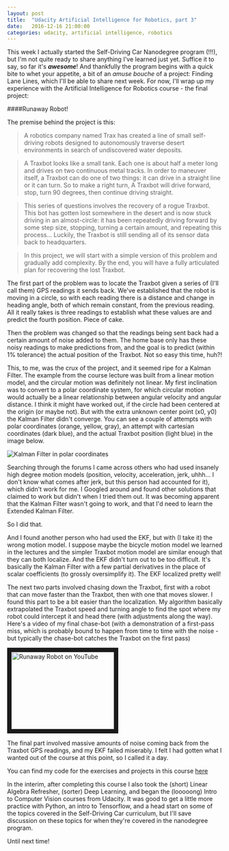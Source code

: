 ```yaml
---
layout: post
title:  "Udacity Artificial Intelligence for Robotics, part 3"
date:   2016-12-16 21:00:00 
categories: udacity, artificial intelligence, robotics
---
```


This week I actually started the Self-Driving Car Nanodegree program (!!!), but I'm not quite ready to share anything I've learned just yet. Suffice it to say, so far it's ***awesome***! And thankfully the program begins with a quick bite to whet your appetite, a bit of an *amuse bouche* of a project: Finding Lane Lines, which I'll be able to share next week. For now, I'll wrap up my experience with the Artificial Intelligence for Robotics course - the final project: 

####Runaway Robot!

The premise behind the project is this:

> A robotics company named Trax has created a line of small self-driving robots designed to autonomously traverse desert environments in search of undiscovered water deposits.

> A Traxbot looks like a small tank. Each one is about half a meter long and drives on two continuous metal tracks. In order to maneuver itself, a Traxbot can do one of two things: it can drive in a straight line or it can turn. So to make a  right turn, A Traxbot will drive forward, stop, turn 90 degrees, then continue driving straight.

> This series of questions involves the recovery of a rogue Traxbot. This bot has gotten lost somewhere in the desert and is now stuck driving in an almost-circle: it has been repeatedly driving forward by some step size, stopping, turning a certain amount, and repeating this process... Luckily, the Traxbot is still sending all of its sensor data back to headquarters.

> In this project, we will start with a simple version of this problem and gradually add complexity. By the end, you will have a fully articulated plan for recovering the lost Traxbot.

The first part of the problem was to locate the Traxbot given a series of (I'll call them) GPS readings it sends back. We've established that the robot is moving in a circle, so with each reading there is a distance and change in heading angle, both of which remain constant, from the previous reading. All it really takes is three readings to establish what these values are and predict the fourth position. Piece of cake.

Then the problem was changed so that the readings being sent back had a certain amount of noise added to them. The home base only has these noisy readings to make predictions from, and the goal is to predict (within 1% tolerance) the actual position of the Traxbot. Not so easy this time, huh?!

This, to me, was the crux of the project, and it seemed ripe for a Kalman Filter. The example from the course lecture was built from a linear motion model, and the circular motion was definitely not linear. My first inclination was to convert to a polar coordinate system, for which circular motion would actually be a linear relationship between angular velocity and angular distance. I think it might have worked out, if the circle had been centered at the origin (or maybe not). But with the extra unknown center point (x0, y0) the Kalman Filter didn't converge. You can see a couple of attempts with polar coordinates (orange, yellow, gray), an attempt with cartesian coordinates (dark blue), and the actual Traxbot position (light blue) in the image below.

![Kalman Filter in polar coordinates](https://cdn-enterprise.discourse.org/udacity/uploads/default/original/3X/3/d/3d682e71f7cb352c604866953eca1ef9f6b42480.PNG)

Searching through the forums I came across others who had used insanely high degree motion models (position, velocity, acceleration, jerk, uhhh... I don't know what comes after jerk, but this person had accounted for it), which didn't work for me. I Googled around and found other solutions that claimed to work but didn't when I tried them out. It was becoming apparent that the Kalman Filter wasn't going to work, and that I'd need to learn the Extended Kalman Filter. 

So I did that.

And I found another person who had used the EKF, but with (I take it) the wrong motion model. I suppose maybe the bicycle motion model we learned in the lectures and the simpler Traxbot motion model are similar enough that they can both localize. And the EKF didn't turn out to be too difficult. It's basically the Kalman Filter with a few partial derivatives in the place of scalar coefficients (to grossly oversimplify it). The EKF localized pretty well!

The next two parts involved chasing down the Traxbot, first with a robot that can move faster than the Traxbot, then with one that moves slower. I found this part to be a bit easier than the localization. My algorithm basically extrapolated the Traxbot speed and turning angle to find the spot where my robot could intercept it and head there (with adjustments along the way). Here's a video of my final chase-bot (with a demonstration of a first-pass miss, which is probably bound to happen from time to time with the noise - but typically the chase-bot catches the Traxbot on the first pass)

<a href="http://www.youtube.com/watch?feature=player_embedded&v=8vvtMJwlV18" target="_blank"><img src="http://img.youtube.com/vi/8vvtMJwlV18/0.jpg" alt="Runaway Robot on YouTube" width="240" height="180" border="10" /></a>

The final part involved massive amounts of noise coming back from the Traxbot GPS readings, and my EKF failed miserably. I felt I had gotten what I wanted out of the course at this point, so I called it a day.

You can find my code for the exercises and projects in this course [here](https://github.com/jeremy-shannon/udacity-AI-for-robotics)

In the interim, after completing this course I also took the (short) Linear Algebra Refresher, (sorter) Deep Learning, and began the (looooong) Intro to Computer Vision courses from Udacity. It was good to get a little more practice with Python, an intro to Tensorflow, and a head start on some of the topics covered in the Self-Driving Car curriculum, but I'll save discussion on these topics for when they're covered in the nanodegree program. 

Until next time!
